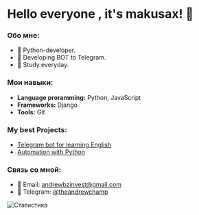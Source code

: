 # Hello everyone , it's makusax! 👋

### Обо мне:
- 🐍 Python-developer.
- 🤖 Developing BOT to Telegram.
- 🚀 Study everyday.

### Мои навыки:
- **Language proramming:** Python, JavaScript
- **Frameworks:** Django
- **Tools:** Git

### My best Projects:
- [Telegram bot for learning English](https://github.com/makusax/English-telegram-bot)
- [Automation with Python](https://github.com/makusax/Project-Python)

### Связь со мной:
- 📧 Email: andrewbzinvest@gmail.com
- 💬 Telegram: [@theandrewchamp](https://t.me/theandrewchamp)

![Статистика](https://github-readme-stats.vercel.app/api?username=makusax&show_icons=true&theme=radical)

